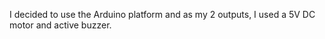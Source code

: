 I decided to use the Arduino platform and as my 2 outputs, I used a 5V DC motor and active buzzer. 
